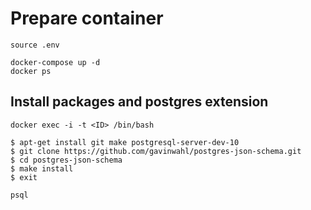 # Prepare container

```
source .env

docker-compose up -d
docker ps
```

## Install packages and postgres extension

```
docker exec -i -t <ID> /bin/bash
```

```
$ apt-get install git make postgresql-server-dev-10
$ git clone https://github.com/gavinwahl/postgres-json-schema.git
$ cd postgres-json-schema
$ make install
$ exit
```

```
psql
```
